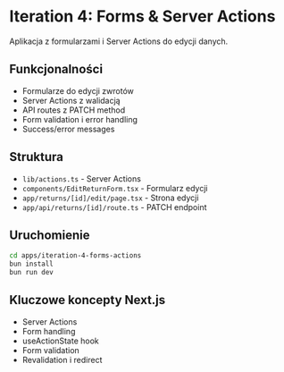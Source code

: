 # Iteration 4: Forms & Server Actions

Aplikacja z formularzami i Server Actions do edycji danych.

## Funkcjonalności

- Formularze do edycji zwrotów
- Server Actions z walidacją
- API routes z PATCH method
- Form validation i error handling
- Success/error messages

## Struktura

- `lib/actions.ts` - Server Actions
- `components/EditReturnForm.tsx` - Formularz edycji
- `app/returns/[id]/edit/page.tsx` - Strona edycji
- `app/api/returns/[id]/route.ts` - PATCH endpoint

## Uruchomienie

```bash
cd apps/iteration-4-forms-actions
bun install
bun run dev
```

## Kluczowe koncepty Next.js

- Server Actions
- Form handling
- useActionState hook
- Form validation
- Revalidation i redirect
